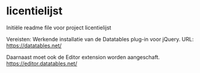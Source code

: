 # licentielijst
Initiële readme file voor project licentielijst

Vereisten: 
Werkende installatie van de Datatables plug-in voor jQuery.
URL: https://datatables.net/

Daarnaast moet ook de Editor extension worden aangeschaft.
https://editor.datatables.net/


